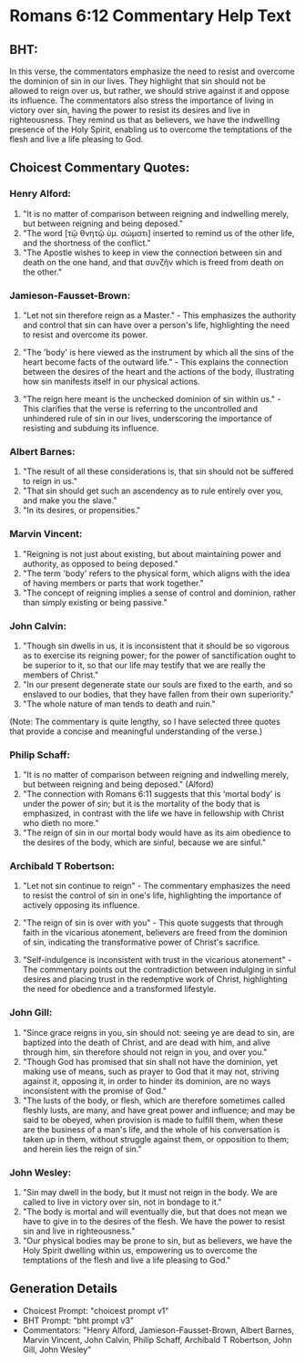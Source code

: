 # Romans 6:12 Commentary Help Text

## BHT:
In this verse, the commentators emphasize the need to resist and overcome the dominion of sin in our lives. They highlight that sin should not be allowed to reign over us, but rather, we should strive against it and oppose its influence. The commentators also stress the importance of living in victory over sin, having the power to resist its desires and live in righteousness. They remind us that as believers, we have the indwelling presence of the Holy Spirit, enabling us to overcome the temptations of the flesh and live a life pleasing to God.

## Choicest Commentary Quotes:
### Henry Alford:
1. "It is no matter of comparison between reigning and indwelling merely, but between reigning and being deposed."
2. "The word [τῷ θνητῷ ὑμ. σώματι] inserted to remind us of the other life, and the shortness of the conflict."
3. "The Apostle wishes to keep in view the connection between sin and death on the one hand, and that συνζῆν which is freed from death on the other."

### Jamieson-Fausset-Brown:
1. "Let not sin therefore reign as a Master." - This emphasizes the authority and control that sin can have over a person's life, highlighting the need to resist and overcome its power.

2. "The 'body' is here viewed as the instrument by which all the sins of the heart become facts of the outward life." - This explains the connection between the desires of the heart and the actions of the body, illustrating how sin manifests itself in our physical actions.

3. "The reign here meant is the unchecked dominion of sin within us." - This clarifies that the verse is referring to the uncontrolled and unhindered rule of sin in our lives, underscoring the importance of resisting and subduing its influence.

### Albert Barnes:
1. "The result of all these considerations is, that sin should not be suffered to reign in us."
2. "That sin should get such an ascendency as to rule entirely over you, and make you the slave."
3. "In its desires, or propensities."

### Marvin Vincent:
1. "Reigning is not just about existing, but about maintaining power and authority, as opposed to being deposed."
2. "The term 'body' refers to the physical form, which aligns with the idea of having members or parts that work together."
3. "The concept of reigning implies a sense of control and dominion, rather than simply existing or being passive."

### John Calvin:
1. "Though sin dwells in us, it is inconsistent that it should be so vigorous as to exercise its reigning power; for the power of sanctification ought to be superior to it, so that our life may testify that we are really the members of Christ."
2. "In our present degenerate state our souls are fixed to the earth, and so enslaved to our bodies, that they have fallen from their own superiority."
3. "The whole nature of man tends to death and ruin."

(Note: The commentary is quite lengthy, so I have selected three quotes that provide a concise and meaningful understanding of the verse.)

### Philip Schaff:
1. "It is no matter of comparison between reigning and indwelling merely, but between reigning and being deposed." (Alford)
2. "The connection with Romans 6:11 suggests that this ‘mortal body’ is under the power of sin; but it is the mortality of the body that is emphasized, in contrast with the life we have in fellowship with Christ who dieth no more." 
3. "The reign of sin in our mortal body would have as its aim obedience to the desires of the body, which are sinful, because we are sinful."

### Archibald T Robertson:
1. "Let not sin continue to reign" - The commentary emphasizes the need to resist the control of sin in one's life, highlighting the importance of actively opposing its influence.

2. "The reign of sin is over with you" - This quote suggests that through faith in the vicarious atonement, believers are freed from the dominion of sin, indicating the transformative power of Christ's sacrifice.

3. "Self-indulgence is inconsistent with trust in the vicarious atonement" - The commentary points out the contradiction between indulging in sinful desires and placing trust in the redemptive work of Christ, highlighting the need for obedience and a transformed lifestyle.

### John Gill:
1. "Since grace reigns in you, sin should not: seeing ye are dead to sin, are baptized into the death of Christ, and are dead with him, and alive through him, sin therefore should not reign in you, and over you."
2. "Though God has promised that sin shall not have the dominion, yet making use of means, such as prayer to God that it may not, striving against it, opposing it, in order to hinder its dominion, are no ways inconsistent with the promise of God."
3. "The lusts of the body, or flesh, which are therefore sometimes called fleshly lusts, are many, and have great power and influence; and may be said to be obeyed, when provision is made to fulfill them, when these are the business of a man's life, and the whole of his conversation is taken up in them, without struggle against them, or opposition to them; and herein lies the reign of sin."

### John Wesley:
1. "Sin may dwell in the body, but it must not reign in the body. We are called to live in victory over sin, not in bondage to it."
2. "The body is mortal and will eventually die, but that does not mean we have to give in to the desires of the flesh. We have the power to resist sin and live in righteousness."
3. "Our physical bodies may be prone to sin, but as believers, we have the Holy Spirit dwelling within us, empowering us to overcome the temptations of the flesh and live a life pleasing to God."


## Generation Details
- Choicest Prompt: "choicest prompt v1"
- BHT Prompt: "bht prompt v3"
- Commentators: "Henry Alford, Jamieson-Fausset-Brown, Albert Barnes, Marvin Vincent, John Calvin, Philip Schaff, Archibald T Robertson, John Gill, John Wesley"
